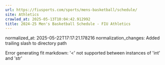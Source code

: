 ```yaml
---
url: https://fiusports.com/sports/mens-basketball/schedule/
site: Athletics
crawled_at: 2025-05-13T10:04:42.912992
title: 2024-25 Men's Basketball Schedule - FIU Athletics
---
```

normalized_at: 2025-05-22T17:17:21.178216
normalization_changes: Added trailing slash to directory path

Error generating fit markdown: '<' not supported between instances of 'int' and 'str'